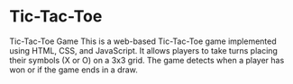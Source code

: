 # Tic-Tac-Toe
Tic-Tac-Toe Game This is a web-based Tic-Tac-Toe game implemented using HTML, CSS, and JavaScript. It allows players to take turns placing their symbols (X or O) on a 3x3 grid. The game detects when a player has won or if the game ends in a draw.  
